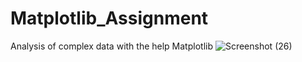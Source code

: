 # Matplotlib_Assignment
 Analysis of complex data with the help Matplotlib
![Screenshot (26)](https://user-images.githubusercontent.com/107146517/227858040-55a7ad15-f381-4f41-9da1-7767d3238c0b.png)
